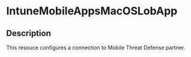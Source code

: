 
# IntuneMobileAppsMacOSLobApp

## Description

This resouce configures a connection to Mobile Threat Defense partner.
